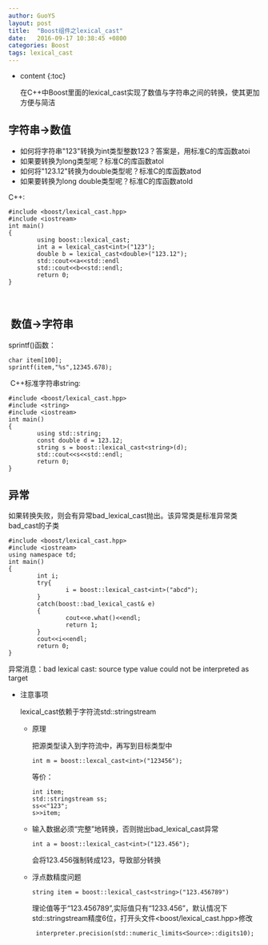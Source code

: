 ```yaml
---
author: GuoYS
layout: post
title:  "Boost组件之lexical_cast"
date:   2016-09-17 10:38:45 +0800
categories: Boost
tags: lexical_cast
---
```

* content
{:toc}

  在C++中Boost里面的lexical_cast实现了数值与字符串之间的转换，使其更加方便与简洁








## 字符串→数值

- 如何将字符串"123"转换为int类型整数123？答案是，用标准C的库函数atoi
- 如果要转换为long类型呢？标准C的库函数atol
- 如何将"123.12"转换为double类型呢？标准C的库函数atod
- 如果要转换为long double类型呢？标准C的库函数atold

C++:

  ```
  #include <boost/lexical_cast.hpp>
  #include <iostream>
  int main()
  {
          using boost::lexical_cast;
          int a = lexical_cast<int>("123");
          double b = lexical_cast<double>("123.12");
          std::cout<<a<<std::endl
          std::cout<<b<<std::endl;
          return 0;
  }
  ```

  ​


##  数值→字符串

  sprintf()函数：

  ```
  char item[100];
  sprintf(item,"%s",12345.678);
  ```

  ​
  C++标准字符串string:

  ```
  #include <boost/lexical_cast.hpp>
  #include <string>
  #include <iostream>
  int main()
  {
          using std::string;
          const double d = 123.12;
          string s = boost::lexical_cast<string>(d);
          std::cout<<s<<std::endl;
          return 0;
  }
  ```

## 异常

  如果转换失败，则会有异常bad_lexical_cast抛出。该异常类是标准异常类bad_cast的子类

  ```
  #include <boost/lexical_cast.hpp>
  #include <iostream>
  using namespace td;
  int main()
  {
          int i;
          try{
                  i = boost::lexical_cast<int>("abcd");
          }
          catch(boost::bad_lexical_cast& e)
          {
                  cout<<e.what()<<endl; 
                  return 1;
          }
          cout<<i<<endl;
          return 0;
  }
  ```

  异常消息：bad lexical cast: source type value could not be interpreted as target

- 注意事项

  lexical_cast依赖于字符流std::stringstream

  - 原理

    把源类型读入到字符流中，再写到目标类型中

    ```
    int m = boost::lexcal_cast<int>("123456");
    ```

    ​等价：
    ```
    int item;
    std::stringstream ss;
    ss<<"123";
    s>>item;
    ```

  - 输入数据必须“完整”地转换，否则抛出bad_lexical_cast异常

    ```
    int a = boost::lexical_cast<int>("123.456");
    ```

    会将123.456强制转成123，导致部分转换

  - 浮点数精度问题

    ```
    string item = boost::lexical_cast<string>("123.456789")
    ```

    理论值等于“123.456789”,实际值只有“1233.456”，默认情况下std::stringstream精度6位，打开头文件<boost/lexical_cast.hpp>修改

    ```
     interpreter.precision(std::numeric_limits<Source>::digits10);
    ```

    ​

